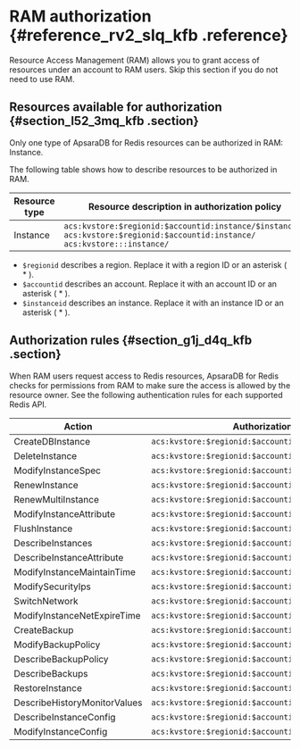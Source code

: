 # RAM authorization {#reference_rv2_slq_kfb .reference}

Resource Access Management \(RAM\) allows you to grant access of resources under an account to RAM users. Skip this section if you do not need to use RAM.

## Resources available for authorization {#section_l52_3mq_kfb .section}

Only one type of ApsaraDB for Redis resources can be authorized in RAM: Instance.

The following table shows how to describe resources to be authorized in RAM.

|Resource type|Resource description in authorization policy|
|-------------|--------------------------------------------|
|Instance|`acs:kvstore:$regionid:$accountid:instance/$instanceid acs:kvstore:$regionid:$accountid:instance/ acs:kvstore:::instance/`|

-   `$regionid` describes a region. Replace it with a region ID or an asterisk \( \* \).
-   `$accountid` describes an account. Replace it with an account ID or an asterisk \( \* \).
-   `$instanceid` describes an instance. Replace it with an instance ID or an asterisk \( \* \).

## Authorization rules {#section_g1j_d4q_kfb .section}

When RAM users request access to Redis resources, ApsaraDB for Redis checks for permissions from RAM to make sure the access is allowed by the resource owner. See the following authentication rules for each supported Redis API.

|Action|Authorization rule|
|------|------------------|
|CreateDBInstance|`acs:kvstore:$regionid:$accountid:instance/$instanceid`|
|DeleteInstance|`acs:kvstore:$regionid:$accountid:instance/$instanceid`|
|ModifyInstanceSpec|`acs:kvstore:$regionid:$accountid:instance/$instanceid`|
|RenewInstance|`acs:kvstore:$regionid:$accountid:instance/$instanceid`|
|RenewMultiInstance|`acs:kvstore:$regionid:$accountid:instance/$instanceid`|
|ModifyInstanceAttribute|`acs:kvstore:$regionid:$accountid:instance/$instanceid`|
|FlushInstance|`acs:kvstore:$regionid:$accountid:instance/$instanceid`|
|DescribeInstances|`acs:kvstore:$regionid:$accountid:instance/$instanceid`|
|DescribeInstanceAttribute|`acs:kvstore:$regionid:$accountid:instance/$instanceid`|
|ModifyInstanceMaintainTime|`acs:kvstore:$regionid:$accountid:instance/$instanceid`|
|ModifySecurityIps|`acs:kvstore:$regionid:$accountid:instance/$instanceid`|
|SwitchNetwork|`acs:kvstore:$regionid:$accountid:instance/$instanceid`|
|ModifyInstanceNetExpireTime|`acs:kvstore:$regionid:$accountid:instance/$instanceid`|
|CreateBackup|`acs:kvstore:$regionid:$accountid:instance/$instanceid`|
|ModifyBackupPolicy|`acs:kvstore:$regionid:$accountid:instance/$instanceid`|
|DescribeBackupPolicy|`acs:kvstore:$regionid:$accountid:instance/$instanceid`|
|DescribeBackups|`acs:kvstore:$regionid:$accountid:instance/$instanceid`|
|RestoreInstance|`acs:kvstore:$regionid:$accountid:instance/$instanceid`|
|DescribeHistoryMonitorValues|`acs:kvstore:$regionid:$accountid:instance/$instanceid`|
|DescribeInstanceConfig|`acs:kvstore:$regionid:$accountid:instance/$instanceid`|
|ModifyInstanceConfig|`acs:kvstore:$regionid:$accountid:instance/$instanceid`|

